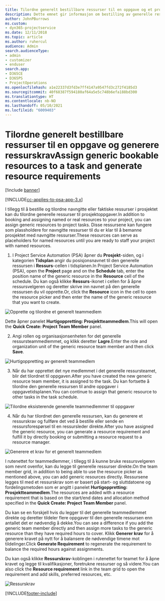 ```yaml
---
title: Tilordne generelt bestillbare ressurser til en oppgave og et prosjektteam
description: Dette emnet gir informasjon om bestilling av generelle ressurser for aktiviteter og prosjektteam.
author: JohnPBurrows
ms.custom:
- dyn365-projectservice
ms.date: 12/11/2018
ms.topic: article
ms.author: ruhercul
audience: Admin
search.audienceType:
- admin
- customizer
- enduser
search.app:
- D365CE
- D365PS
- ProjectOperations
ms.openlocfilehash: a1e22337d3fd3e7ff4147a9547fd3c272f4185d3
ms.sourcegitcommit: 40f68387f594180af64a5e5c748b6efa188bd300
ms.translationtype: HT
ms.contentlocale: nb-NO
ms.lasthandoff: 05/10/2021
ms.locfileid: "6009403"
---
```

# <a name="assign-generic-bookable-resources-to-a-task-and-generate-resource-requirements"></a><span data-ttu-id="85dac-103">Tilordne generelt bestillbare ressurser til en oppgave og generere ressurskrav</span><span class="sxs-lookup"><span data-stu-id="85dac-103">Assign generic bookable resources to a task and generate resource requirements</span></span> 

[!include [banner](../includes/psa-now-project-operations.md)]

[!INCLUDE[cc-applies-to-psa-app-3.x](../includes/cc-applies-to-psa-app-3x.md)]

<span data-ttu-id="85dac-104">I tillegg til å bestille og tilordne navngitte eller faktiske ressurser i prosjektet kan du tilordne generelle ressurser til prosjektoppgaver.</span><span class="sxs-lookup"><span data-stu-id="85dac-104">In addition to booking and assigning named or real resources to your project, you can assign generic resources to project tasks.</span></span> <span data-ttu-id="85dac-105">Disse ressursene kan fungere som plassholdere for navngitte ressurser til du er klar til å bemanne prosjektet med navngitte ressurser.</span><span class="sxs-lookup"><span data-stu-id="85dac-105">These resources can serve as placeholders for named resources until you are ready to staff your project with named resources.</span></span> 

1. <span data-ttu-id="85dac-106">I Project Service Automation (PSA) åpner du **Prosjekt**-siden, og i kategorien **Tidsplan** angir du posisjonsnavnet til den generelle ressursen i **Ressurs**-cellen i tidsplanen.</span><span class="sxs-lookup"><span data-stu-id="85dac-106">In Project Service Automation (PSA), open the **Project** page and on the **Schedule** tab, enter the position name of the generic resource in the **Resource** cell of the schedule.</span></span> <span data-ttu-id="85dac-107">Du kan også klikke **Ressurs**-ikonet i cellen for å åpne ressursvelgeren og deretter skrive inn navnet på den generelle ressursen du vil opprette.</span><span class="sxs-lookup"><span data-stu-id="85dac-107">Or, click the **Resource** icon in the cell to open the resource picker and then enter the name of the generic resource that you want to create.</span></span>

![Opprette og tilordne et generelt teammedlem](media/RM-how-to-9.png)

<span data-ttu-id="85dac-109">Dette åpner panelet **Hurtigoppretting: Prosjektteammedlem**.</span><span class="sxs-lookup"><span data-stu-id="85dac-109">This will open the **Quick Create: Project Team Member** panel.</span></span> 

2. <span data-ttu-id="85dac-110">Angi rollen og organisasjonsenheten for det generelle ressursteammedlemmet, og klikk deretter **Lagre**.</span><span class="sxs-lookup"><span data-stu-id="85dac-110">Enter the role and organization unit of the generic resource team member and then click **Save**.</span></span>

![Hurtigoppretting av generelt teammedlem](media/RM-how-to-10.png)

3. <span data-ttu-id="85dac-112">Når du har opprettet det nye medlemmet i det generelle ressursteamet, blir det tilordnet til oppgaven.</span><span class="sxs-lookup"><span data-stu-id="85dac-112">After you have created the new generic resource team member, it is assigned to the task.</span></span> <span data-ttu-id="85dac-113">Du kan fortsette å tilordne den generelle ressursen til andre oppgaver i oppgavetidsplanen.</span><span class="sxs-lookup"><span data-stu-id="85dac-113">You can continue to assign that generic resource to other tasks in the task schedule.</span></span>

![Tilordne eksisterende generelle teammedlemmer til oppgaver](media/RM-how-to-11.png)

4. <span data-ttu-id="85dac-115">Når du har tilordnet den generelle ressursen, kan du generere et ressurskrav og fullføre det ved å bestille eller sende en ressursforespørsel til en ressursleder direkte.</span><span class="sxs-lookup"><span data-stu-id="85dac-115">After you have assigned the generic resource, you can generate a resource requirement and fulfill it by directly booking or submitting a resource request to a resource manager.</span></span>

![Generere et krav for et generelt teammedlem](media/RM-how-to-12.png)

<span data-ttu-id="85dac-117">I rutenettet for teammedlemmer, i tillegg til å kunne bruke ressursvelgeren som nevnt ovenfor, kan du legge til generelle ressurser direkte.</span><span class="sxs-lookup"><span data-stu-id="85dac-117">On the team member grid, in addition to being able to use the resource picker as mentioned above, you can add generic resources directly.</span></span> <span data-ttu-id="85dac-118">Ressursene legges til med et ressurskrav som er basert på start- og sluttdatoene og fordelingsmetoden som er angitt i panelet **Hurtigoppretting: Prosjektteammedlem**.</span><span class="sxs-lookup"><span data-stu-id="85dac-118">The resources are added with a resource requirement that is based on the start/end dates and allocation method specified in the **Quick Create: Project Team Member** panel.</span></span>

<span data-ttu-id="85dac-119">Du kan se en forskjell hvis du legger til det generelle teammedlemmet direkte og deretter tildeler flere oppgaver til den generelle ressursen enn antallet det er nødvendig å dekke.</span><span class="sxs-lookup"><span data-stu-id="85dac-119">You can see a difference if you add the generic team member directly and then assign more tasks to the generic resource than they have required hours to cover.</span></span> <span data-ttu-id="85dac-120">Klikk **Generer krav** for å generere kravet på nytt for å balansere de nødvendige timene mot tildelinger.</span><span class="sxs-lookup"><span data-stu-id="85dac-120">Click **Generate Requirement** to regenerate the requirement to balance the required hours against assignments.</span></span>

<span data-ttu-id="85dac-121">Du kan også klikke **Ressurskrav**-koblingen i rutenettet for teamet for å åpne kravet og legge til kvalifikasjoner, foretrukne ressurser og så videre.</span><span class="sxs-lookup"><span data-stu-id="85dac-121">You can also click the **Resource requirement** link in the team grid to open the requirement and add skills, preferred resources, etc.</span></span>

![Ressurskrav](media/RM-how-to-13.png)



[!INCLUDE[footer-include](../includes/footer-banner.md)]